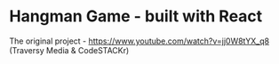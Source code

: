 # Hangman Game - built with React

The original project - https://www.youtube.com/watch?v=jj0W8tYX_q8 (Traversy Media & CodeSTACKr)

